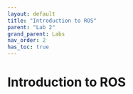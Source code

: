 ```yaml
---
layout: default
title: "Introduction to ROS"
parent: "Lab 2"
grand_parent: Labs
nav_order: 2
has_toc: true
---
```


# Introduction to ROS
